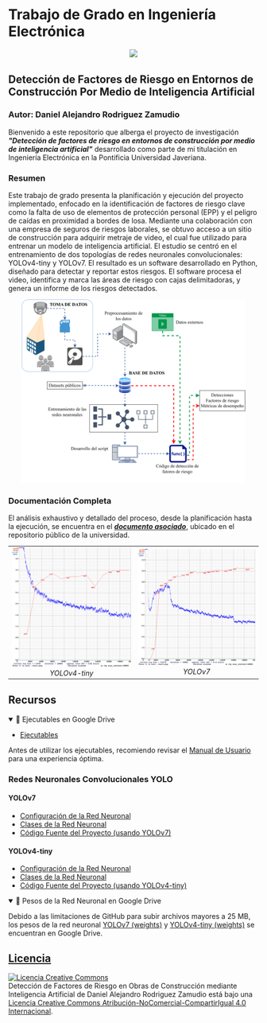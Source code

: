 # Trabajo de Grado en Ingeniería Electrónica

<p align="center">
  <img width="550" src="https://www.javeriana.edu.co/recursosdb/20125/877826/EdIngenieriaLab1.JPG/f07c9bd5-cb9f-5126-3ce5-2f107c643f89">
</p>

## Detección de Factores de Riesgo en Entornos de Construcción Por Medio de Inteligencia Artificial
### Autor: Daniel Alejandro Rodriguez Zamudio

Bienvenido a este repositorio que alberga el proyecto de investigación **_"Detección de factores de riesgo en entornos de construcción por medio de inteligencia artificial"_** desarrollado como parte de mi titulación en Ingeniería Electrónica en la Pontificia Universidad Javeriana.

### Resumen

Este trabajo de grado presenta la planificación y ejecución del proyecto implementado, enfocado en la identificación de factores de riesgo clave como la falta de uso de elementos de protección personal (EPP) y el peligro de caídas en proximidad a bordes de losa. Mediante una colaboración con una empresa de seguros de riesgos laborales, se obtuvo acceso a un sitio de construcción para adquirir metraje de video, el cual fue utilizado para entrenar un modelo de inteligencia artificial. El estudio se centró en el entrenamiento de dos topologías de redes neuronales convolucionales: YOLOv4-tiny y YOLOv7. El resultado es un software desarrollado en Python, diseñado para detectar y reportar estos riesgos. El software procesa el video, identifica y marca las áreas de riesgo con cajas delimitadoras, y genera un informe de los riesgos detectados.

<p align="center">
  <img src="img/diagrama-conexiones.png" width="450">
</p>


### Documentación Completa

El análisis exhaustivo y detallado del proceso, desde la planificación hasta la ejecución, se encuentra en el [_**documento asociado**_](https://repository.javeriana.edu.co/handle/10554/65196), ubicado en el repositorio público de la universidad.

<table align="center">
  <tr>
    <td align="center">
      <img src="img/chart_yolov4.png" alt="YOLOv4-tiny" width="450">
      <br>
      <em>YOLOv4-tiny</em>
    </td>
    <td align="center">
      <img src="img/chart_yolov7.png" alt="YOLOv7" width="450">
      <br>
      <em>YOLOv7</em>
    </td>
  </tr>
</table>



## Recursos

<details open>
<summary>📂 Ejecutables en Google Drive</summary>

- <a href="https://drive.google.com/drive/folders/1fD1Zt55NcRXYXGE_T_KE3I7PvjWunfRF?usp=sharing" target="_blank">Ejecutables</a>

</details>

Antes de utilizar los ejecutables, recomiendo revisar el [Manual de Usuario](https://github.com/AlejandroRZM/Trabajo-de-grado---iaobras/tree/main/user-manual) para una experiencia óptima.

### Redes Neuronales Convolucionales YOLO

#### YOLOv7

- [Configuración de la Red Neuronal](https://github.com/AlejandroRZM/Trabajo-de-grado---iaobras/blob/main/yolov7/yolov7.cfg)
- [Clases de la Red Neuronal](https://github.com/AlejandroRZM/Trabajo-de-grado---iaobras/blob/main/yolov7/yolov7.names)
- [Código Fuente del Proyecto (usando YOLOv7)](https://github.com/AlejandroRZM/Trabajo-de-grado---iaobras/blob/main/yolov7/yolov7.py)

#### YOLOv4-tiny

- [Configuración de la Red Neuronal](https://github.com/AlejandroRZM/Trabajo-de-grado---iaobras/blob/main/yolov4-tiny/yolov4.cfg)
- [Clases de la Red Neuronal](https://github.com/AlejandroRZM/Trabajo-de-grado---iaobras/blob/main/yolov4-tiny/yolov4.names)
- [Código Fuente del Proyecto (usando YOLOv4-tiny)](https://github.com/AlejandroRZM/Trabajo-de-grado---iaobras/blob/main/yolov4-tiny/yolov4.py)

<details open>
<summary>📂 Pesos de la Red Neuronal en Google Drive</summary>

Debido a las limitaciones de GitHub para subir archivos mayores a 25 MB, los pesos de la red neuronal [YOLOv7 (weights)](https://drive.google.com/drive/folders/1E7H8OOU8wHZciFfbfCve8SjCha2ivS07?usp=sharing) y [YOLOv4-tiny (weights)](https://drive.google.com/drive/folders/148tr3gdF-iLAOx_Pq7W3ZXVfVS46jqPK?usp=sharing) se encuentran en Google Drive.

</details>

## [Licencia](https://github.com/AlejandroRZM/Trabajo-de-grado---iaobras/blob/main/LICENSE.txt)
<a rel="license" href="http://creativecommons.org/licenses/by-nc-sa/4.0/"><img alt="Licencia Creative Commons" style="border-width:0" src="https://i.creativecommons.org/l/by-nc-sa/4.0/88x31.png" /></a><br /><span xmlns:dct="http://purl.org/dc/terms/" property="dct:title">Detección de Factores de Riesgo en Obras de Construcción mediante Inteligencia Artificial</span> de <span xmlns:cc="http://creativecommons.org/ns#" property="cc:attributionName">Daniel Alejandro Rodriguez Zamudio</span> está bajo una <a rel="license" href="http://creativecommons.org/licenses/by-nc-sa/4.0/">Licencia Creative Commons Atribución-NoComercial-CompartirIgual 4.0 Internacional</a>.
